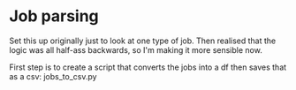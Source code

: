 # Job parsing

Set this up originally just to look at one type of job. Then realised that the logic was all half-ass backwards, so I'm making it more sensible now.

First step is to create a script that converts the jobs into a df then saves that as a csv: jobs_to_csv.py
